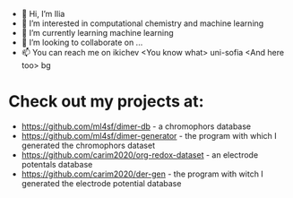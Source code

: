 - 👋 Hi, I’m Ilia
- 👀 I’m interested in computational chemistry and machine learning
- 🌱 I’m currently learning machine learning
- 💞️ I’m looking to collaborate on ...
- 📫 You can reach me on ikichev \<You know what\> uni-sofia \<And here too\> bg

# Check out my projects at: #
 - https://github.com/ml4sf/dimer-db - a chromophors database
 - https://github.com/ml4sf/dimer-generator - the program with which I generated the chromophors dataset
 - https://github.com/carim2020/org-redox-dataset - an electrode potentals database  
 - https://github.com/carim2020/der-gen - the program with witch I generated the electrode potential database


<!---
iliqKichev/iliqKichev is a ✨ special ✨ repository because its `README.md` (this file) appears on your GitHub profile.
You can click the Preview link to take a look at your changes.
--->
